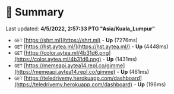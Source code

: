 # 📖 Summary
Last updated: **4/5/2022, 2:57:33 PTG "Asia/Kuala_Lumpur"**

- `GET` [https://shrt.ml](https://shrt.ml) - **Up** (7276ms)
- `GET` [https://hst.aytea.ml/](https://hst.aytea.ml/) - **Up** (4448ms)
- `GET` [https://color.aytea.ml/4b31d6.png](https://color.aytea.ml/4b31d6.png) - **Up** (1431ms)
- `GET` [https://memeapi.aytea14.repl.co/gimme](https://memeapi.aytea14.repl.co/gimme) - **Up** (461ms)
- `GET` [https://teledrivemy.herokuapp.com/dashboard](https://teledrivemy.herokuapp.com/dashboard) - **Up** (196ms)
